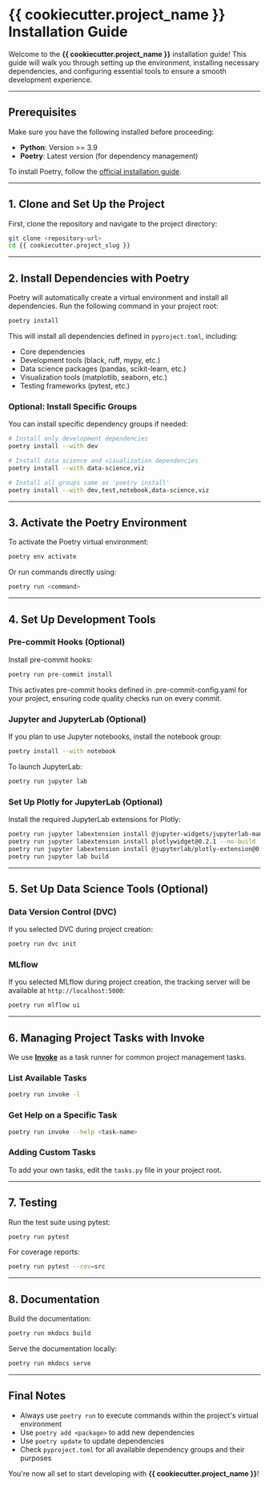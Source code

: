 # {{ cookiecutter.project_name }} Installation Guide

Welcome to the **{{ cookiecutter.project_name }}** installation guide! This guide will walk you through setting up the environment, installing necessary dependencies, and configuring essential tools to ensure a smooth development experience.

---

## Prerequisites

Make sure you have the following installed before proceeding:

- **Python**: Version >= 3.9
- **Poetry**: Latest version (for dependency management)

To install Poetry, follow the [official installation guide](https://python-poetry.org/docs/#installation).

---

## 1. Clone and Set Up the Project

First, clone the repository and navigate to the project directory:

```bash
git clone <repository-url>
cd {{ cookiecutter.project_slug }}
```

---

## 2. Install Dependencies with Poetry

Poetry will automatically create a virtual environment and install all dependencies. Run the following command in your project root:

```bash
poetry install
```

This will install all dependencies defined in `pyproject.toml`, including:

- Core dependencies
- Development tools (black, ruff, mypy, etc.)
- Data science packages (pandas, scikit-learn, etc.)
- Visualization tools (matplotlib, seaborn, etc.)
- Testing frameworks (pytest, etc.)

### Optional: Install Specific Groups

You can install specific dependency groups if needed:

```bash
# Install only development dependencies
poetry install --with dev

# Install data science and visualization dependencies
poetry install --with data-science,viz

# Install all groups same as 'poetry install'
poetry install --with dev,test,notebook,data-science,viz
```

---

## 3. Activate the Poetry Environment

To activate the Poetry virtual environment:

```bash
poetry env activate
```

Or run commands directly using:

```bash
poetry run <command>
```

---

## 4. Set Up Development Tools

### Pre-commit Hooks (Optional)

Install pre-commit hooks:

```bash
poetry run pre-commit install
```

This activates pre-commit hooks defined in .pre-commit-config.yaml for your project, ensuring code quality checks run on every commit.

### Jupyter and JupyterLab (Optional)

If you plan to use Jupyter notebooks, install the notebook group:

```bash
poetry install --with notebook
```

To launch JupyterLab:

```bash
poetry run jupyter lab
```

### Set Up Plotly for JupyterLab (Optional)

Install the required JupyterLab extensions for Plotly:

```bash
poetry run jupyter labextension install @jupyter-widgets/jupyterlab-manager@0.36 --no-build
poetry run jupyter labextension install plotlywidget@0.2.1 --no-build
poetry run jupyter labextension install @jupyterlab/plotly-extension@0.16 --no-build
poetry run jupyter lab build
```

---

## 5. Set Up Data Science Tools (Optional)

### Data Version Control (DVC)

If you selected DVC during project creation:

```bash
poetry run dvc init
```

### MLflow

If you selected MLflow during project creation, the tracking server will be available at `http://localhost:5000`:

```bash
poetry run mlflow ui
```

---

## 6. Managing Project Tasks with Invoke

We use **[Invoke](http://www.pyinvoke.org/)** as a task runner for common project management tasks.

### List Available Tasks

```bash
poetry run invoke -l
```

### Get Help on a Specific Task

```bash
poetry run invoke --help <task-name>
```

### Adding Custom Tasks

To add your own tasks, edit the `tasks.py` file in your project root.

---

## 7. Testing

Run the test suite using pytest:

```bash
poetry run pytest
```

For coverage reports:

```bash
poetry run pytest --cov=src
```

---

## 8. Documentation

Build the documentation:

```bash
poetry run mkdocs build
```

Serve the documentation locally:

```bash
poetry run mkdocs serve
```

---

## Final Notes

- Always use `poetry run` to execute commands within the project's virtual environment
- Use `poetry add <package>` to add new dependencies
- Use `poetry update` to update dependencies
- Check `pyproject.toml` for all available dependency groups and their purposes

You're now all set to start developing with **{{ cookiecutter.project_name }}**!
